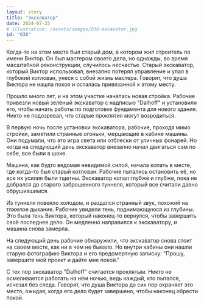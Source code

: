 ```yaml
---
layout: story
title: "Экскаватор"
date: 2024-07-25
# illustration: /assets/images/036-excavator.jpg
id: "036"
---
```


Когда-то на этом месте был старый дом, в котором жил строитель по имени Виктор. Он был мастером своего дела, но однажды, во время масштабной реконструкции, случилось несчастье. Старый экскаватор, который Виктор использовал, внезапно потерял управление и упал в глубокий котлован, унеся с собой жизнь мастера. Говорят, что душа Виктора не нашла покоя и осталась привязанной к этому месту.

Прошло много лет, и на этом участке началась новая стройка. Рабочие привезли новый зелёный экскаватор с надписью "Dalhoff" и установили его, чтобы начать работы по подготовке фундамента для нового здания. Никто не подозревал, что старые проклятия могут возродиться.

В первую ночь после установки экскаватора, рабочие, проходя мимо стройки, заметили странные огоньки, мерцающие в кабине машины. Они подумали, что это игра света или отблески от уличных фонарей. Но когда на следующий день экскаватор внезапно начал двигаться сам по себе, все были в шоке.

Машина, как будто ведомая невидимой силой, начала копать в месте, где когда-то был старый котлован. Рабочие пытались остановить её, но все их усилия были тщетны. Экскаватор копал глубже и глубже, пока не добрался до старого заброшенного туннеля, который все считали давно обрушившимся.

Из туннеля повеяло холодом, и раздался странный звук, похожий на тяжелое дыхание. Рабочие увидели тень, поднимающуюся из глубины. Это была тень Виктора, который наконец-то вернулся, чтобы завершить своё последнее дело. Он медленно направился к экскаватору, и машина снова замерла.

На следующий день рабочие обнаружили, что экскаватор снова стоит на своем месте, как ни в чем не бывало. Но внутри кабины они нашли старую фотографию Виктора и его предсмертную записку: "Прошу, завершите мой проект и дайте мне покой."

С тех пор экскаватор "Dalhoff" считается проклятым. Никто не осмеливается работать на нём ночью, ведь каждый, кто пытался, исчезал без следа. Говорят, что душа Виктора до сих пор охраняет это место, ожидая, когда его дело будет завершено, чтобы наконец обрести покой.